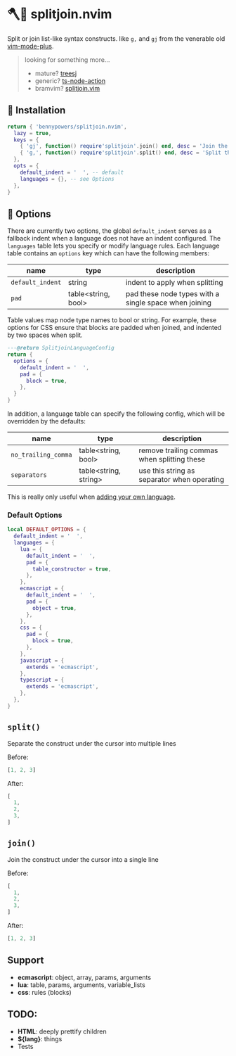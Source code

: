 # 🪓🧷 splitjoin.nvim

Split or join list-like syntax constructs. like `g,` and `gj` from the venerable 
old [vim-mode-plus][vmp].

> looking for something more...
>  - mature? [treesj][treesj]  
>  - generic? [ts-node-action][tna]  
>  - bramvim? [splitjoin.vim][sjv]  

## 🚚 Installation

```lua
return { 'bennypowers/splitjoin.nvim',
  lazy = true,
  keys = {
    { 'gj', function() require'splitjoin'.join() end, desc = 'Join the object under cursor' },
    { 'g,', function() require'splitjoin'.split() end, desc = 'Split the object under cursor' },
  },
  opts = {
    default_indent = '  ', -- default
    languages = {}, -- see Options
  },
}
```

## 🎁 Options

There are currently two options, the global `default_indent` serves as a 
fallback indent when a language does not have an indent configured. The 
`languages` table lets you specify or modify language rules. Each language table 
contains an `options` key which can have the following members:

| name                | type                  | description                                             |
| ----                | ----                  | -----------                                             |
| `default_indent`    | string                | indent to apply when splitting                          |
| `pad`               | table<string, bool>   | pad these node types with a single space when joining   |

Table values map node type names to bool or string. For example, these options 
for CSS ensure that blocks are padded when joined, and indented by two spaces 
when split.

```lua
---@return SplitjoinLanguageConfig
return {
  options = {
    default_indent = '  ',
    pad = {
      block = true,
    },
  }
}
```

In addition, a language table can specify the following config, which will be 
overridden by the defaults:

| name                | type                  | description                                             |
| ----                | ----                  | -----------                                             |
| `no_trailing_comma` | table<string, bool>   | remove trailing commas when splitting these             |
| `separators`        | table<string, string> | use this string as separator when operating             | operating  |

This is really only useful when [adding your own language](#adding-a-language).

### Default Options

```lua
local DEFAULT_OPTIONS = {
  default_indent = '  ',
  languages = {
    lua = {
      default_indent = '  ',
      pad = {
        table_constructor = true,
      },
    },
    ecmascript = {
      default_indent = '  ',
      pad = {
        object = true,
      },
    },
    css = {
      pad = {
        block = true,
      },
    },
    javascript = {
      extends = 'ecmascript',
    },
    typescript = {
      extends = 'ecmascript',
    },
  },
}
```

## `split()`

Separate the construct under the cursor into multiple lines

Before:
```javascript
[1, 2, 3]
```
After:
```javascript
[
  1,
  2,
  3,
]
```

## `join()`

Join the construct under the cursor into a single line

Before:
```javascript
[
  1,
  2,
  3,
]
```
After:
```javascript
[1, 2, 3]
```

## Support

- **ecmascript**: object, array, params, arguments
- **lua**: table, params, arguments, variable_lists
- **css**: rules (blocks)

## TODO:
- **HTML**: deeply prettify children
- **${lang}**: things
- Tests


[vmp]: https://github.com/t9md/atom-vim-mode-plus
[sjv]: https://github.com/AndrewRadev/splitjoin.vim
[treesj]: https://github.com/Wansmer/treesj
[tna]: https://github.com/CKolkey/ts-node-action/

